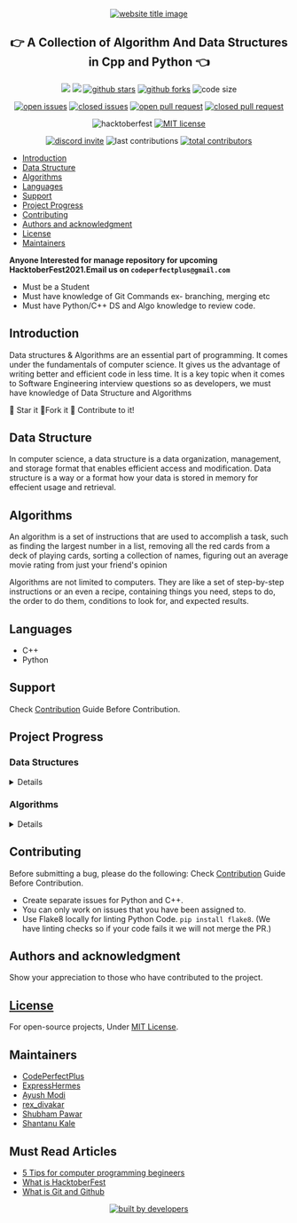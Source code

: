 <p align="center">
  <a href="http://codeperfectplus.herokuapp.com/"><img src="https://capsule-render.vercel.app/api?type=rect&color=666666&height=100&section=header&text=Algorithms%20And%20Data%20Structures&fontSize=55%&fontColor=ffffff&fontAlignY=65" alt="website title image"></a>
  <h2 align="center">👉 A Collection of Algorithm And Data Structures in Cpp and Python 👈</h2>
</p>

<p align="center">
<img src="https://img.shields.io/badge/language-python-blue?style=for-the-badge">
<img src="https://img.shields.io/badge/language-C++-ff69b4?style=for-the-badge">
<a href="https://github.com/Py-Contributors/awesomeScripts/stargazers"><img src="https://img.shields.io/github/stars/Py-Contributors/AlgorithmsAndDataStructure?style=for-the-badge" alt="github stars"></a>
<a href="https://github.com/Py-Contributors/awesomeScripts/network/members"><img src="https://img.shields.io/github/forks/Py-Contributors/AlgorithmsAndDataStructure?style=for-the-badge" alt="github forks"></a>
<img src="https://img.shields.io/github/languages/code-size/py-contributors/AlgorithmsAndDataStructure?style=for-the-badge" alt="code size">
  </p>
  <p align="center">
<a href="https://github.com/Py-Contributors/awesomeScripts/issues"><img src="https://img.shields.io/github/issues-raw/Py-Contributors/AlgorithmsAndDataStructure?style=for-the-badge" alt="open issues"></a>
<a href="https://github.com/Py-Contributors/awesomeScripts/issues"><img src="https://img.shields.io/github/issues-closed-raw/py-contributors/AlgorithmsAndDataStructure?style=for-the-badge" alt="closed issues"><a/>
<a href="https://github.com/Py-Contributors/awesomeScripts/pulls"><img src="https://img.shields.io/github/issues-pr-raw/Py-contributors/AlgorithmsAndDataStructure?style=for-the-badge" alt="open pull request"></a>
<a href="https://github.com/Py-Contributors/awesomeScripts/pulls"><img src="https://img.shields.io/github/issues-pr-closed-raw/Py-contributors/AlgorithmsAndDataStructure?style=for-the-badge" alt="closed pull request"></a>
</p>
<p align="center">
<img src="https://img.shields.io/github/hacktoberfest/2020/py-contributors/AlgorithmsAndDataStructure?style=for-the-badge" alt="hacktoberfest">
<a href="https://raw.githubusercontent.com/Py-Contributors/AlgorithmsAndDataStructure/master/LICENSE"><img src="https://img.shields.io/github/license/Py-Contributors/AlgorithmsAndDataStructure?style=for-the-badge" alt="MIT license"></a>
</p>
<p align="center">
<a href="https://discord.gg/JfbK3bS"><img src="https://img.shields.io/discord/758030555005714512.svg?label=Discord&logo=Discord&colorB=7289da&style=for-the-badge" alt="discord invite"></a>
<img src="https://img.shields.io/github/last-commit/py-contributors/AlgorithmsAndDataStructure?style=for-the-badge" alt="last contributions">
<a href="https://api.github.com/repos/py-contributors/AlgorithmsAndDataStructure/contributors"><img src="https://img.shields.io/github/contributors/py-contributors/AlgorithmsAndDataStructure?style=for-the-badge" alt="total contributors"></a>
</p>


- [Introduction](#introduction)
- [Data Structure](#data-structure)
- [Algorithms](#algorithms)
- [Languages](#languages)
- [Support](#support)
- [Project Progress](#project-progress)
- [Contributing](#contributing)
- [Authors and acknowledgment](#authors-and-acknowledgment)
- [License](#license)
- [Maintainers](#maintainers)


**Anyone Interested for manage repository for upcoming HacktoberFest2021.Email us on `codeperfectplus@gmail.com`**

- Must be a Student
- Must have knowledge of Git Commands ex- branching, merging etc
- Must have Python/C++ DS and Algo knowledge to review code.

## Introduction

Data structures & Algorithms are an essential part of programming. It comes under the fundamentals of computer science. It gives us the advantage of writing better and efficient code in less time. It is a key topic when it comes to Software Engineering interview questions so as developers, we must have knowledge of Data Structure and Algorithms

:star2: Star it
:fork_and_knife:Fork it
:handshake: Contribute to it!


## Data Structure

In computer science, a data structure is a data organization, management, and storage format that enables efficient access and modification.
Data structure is a way or a format how your data is stored in memory for effecient usage and retrieval.

## Algorithms

An algorithm is a set of instructions that are used to accomplish a task, such as finding the largest number in a list, removing all the red cards from a deck of playing cards, sorting a collection of names, figuring out an average movie rating from just your friend's opinion

Algorithms are not limited to computers. They are like a set of step-by-step instructions or an even a recipe, containing things you need, steps to do, the order to do them, conditions to look for, and expected results.

## Languages
- C++
- Python

## Support

Check [Contribution](/CONTRIBUTING.md) Guide Before Contribution.

## Project Progress

<summary><h3>Data Structures</h3></summary>
<details>

<!-- Restrctions:maintainers only access -->


| Data Structure | C++            |     Python      | Status/Remarks     |
| -------------- | -------------- | :-------------: | ------------------ |
| Linked List    | Yes            |       Yes       | Being improved #23 |
| Sets           | Yes            |       Yes       | Implemented        |
| Stack          | Yes            | In progress #13 |                    |
| Queue          | In progress #7 | In progress #12 |                    |

</details>

<summary><h3>Algorithms</h3></summary>
<details>

| Algorithm                      | C++             |     Python      | Remarks   |
| ------------------------------ | --------------- | :-------------: | --------- |
| **Searching**                  |                 |                 |           |
| Binary Search                  | No              | In progress #9  |           |
| Jump Search                    | In progress #39 | In progress #10 |           |
| Fibonacci Search               | No              | In progress #11 |           |
|                                |                 |                 |           |
| **Sorting**                    |                 |                 |           |
| Selection Sort                 | In progress #29 | In progress #30 |           |
| Bubble Sort                    | Yes             |       Yes       |           |
| Insertion Sort                 | In progress #2  |       Yes       |           |
| Merge Sort                     | In progress #3  |       Yes       |           |
| Quick Sort                     | In progress #4  |       Yes       |           |
| Heap Sort                      | In progress #5  | In progress #6  |           |
| Radix Sort                     | In progress #63 |       Yes       |           |
|                                |                 |                 |           |
| **Recursion**                  |                 |                 |           |
| Fibonacci Numbers              | No              |       Yes       |           |
| Fibonacci List                 | No              |       Yes       |           |
| Factors                        | No              |       Yes       |           |
| Recursion                      | No              |       Yes       |           |
| Recursive Sum                  | No              |       Yes       |           |
|                                |                 |                 |           |
| **Sieve**                      |                 |                 |           |
| Sieve of Erosothenes           | No              |       Yes       |           |
|                                |                 |                 |           |
| **Dynamic Programming**        |                 |                 |           |
| Knapsack Problem               | No              |       Yes       |           |
| Longest Common Subsequence     | No              |       Yes       |           |
| Longest Increasing Subsequence | No              |       Yes       |           |
| Merge Sort                     | No              |       Yes       | Duplicate |
| Fibonacci Number               | No              |       Yes       | Duplicate |
| Naive Pattern Search           | In progress #18 | In progress #17 |           |
| Rabin-Karp Algorithm           | No              |                 |           |
|                                |                 |                 |           |
| **Backtracking**               |                 |                 |           |
| Suduko Solver                  | In progress #21 |       No        |           |
| The Knight's Tour              | In progress #33 | In progress #32 |           |
| Subset Sum                     | In progress #36 | In progress #35 |           |
|                                |                 |                 |           |
| **Deep Learning**              |                 |                 |           |
| Activation Function            | No              |       Yes       |           |
| Feed Forward Normal Function   | No              |       Yes       |           |
| Layers                         | No              |       Yes       |           |
| Loss Function                  | No              |       Yes       |           |
| Optimizers                     | No              |       Yes       |           |
|                                |                 |                 |           |
| **Machine Learning**           |                 |                 |           |
| Gradient Descent               | No              |       Yes       |           |
| Linear Regression              | No              |       Yes       |           |
| Logistic Regression            | No              |       Yes       |           |
| Decision Tree                  | No              | In progress #37 |           |
| K-Nearest Neighbours           | No              | In progress #38 |           |

</details>

## Contributing

Before submitting a bug, please do the following:
Check [Contribution](/CONTRIBUTING.md) Guide Before Contribution.

- Create separate issues for Python and C++.
- You can only work on issues that you have been assigned to.
- Use Flake8 locally for linting Python Code. `pip install flake8`.
  (We have linting checks so if your code fails it we will not merge the PR.)

## Authors and acknowledgment

Show your appreciation to those who have contributed to the project.

## [License](/LICENSE)

For open-source projects, Under [MIT License](/LICENSE).

## Maintainers

- [CodePerfectPlus](https://github.com/codePerfectPlus)
- [ExpressHermes](https://github.com/ExpressHermes)
- [Ayush Modi](https://github.com/hot9cups)
- [rex_divakar](https://github.com/rexdivakar)
- [Shubham Pawar](https://github.com/shubham5351)
- [Shantanu Kale](https://github.com/SSKale1)


## Must Read Articles

- [5 Tips for computer programming begineers](https://codeperfectplus.herokuapp.com/5-tips-for-computer-programming-beginners)
- [What is HacktoberFest](https://codeperfectplus.herokuapp.com/what-is-hacktoberfest)
- [What is Git and Github](https://codeperfectplus.herokuapp.com/what-is-git-and-gitHub)

<p align="center">
<a href="https://api.github.com/repos/py-contributors/AlgorithmsAndDataStructure/contributors"><img src="http://ForTheBadge.com/images/badges/built-by-developers.svg" alt="built by developers"></a>
</p>
